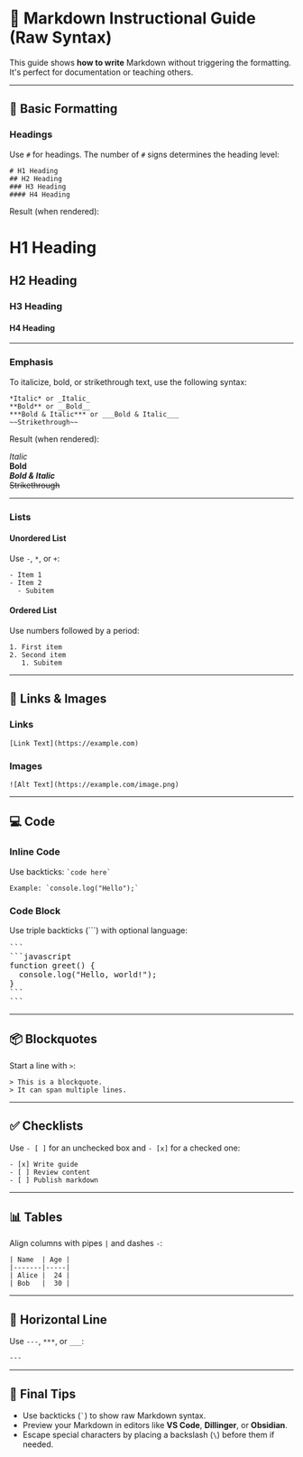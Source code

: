 # 📘 Markdown Instructional Guide (Raw Syntax)

This guide shows **how to write** Markdown without triggering the formatting. It's perfect for documentation or teaching others.

---

## 📝 Basic Formatting

### Headings

Use `#` for headings. The number of `#` signs determines the heading level:

```
# H1 Heading  
## H2 Heading  
### H3 Heading  
#### H4 Heading  
```
Result (when rendered):

# H1 Heading  
## H2 Heading  
### H3 Heading  
#### H4 Heading  




---

### Emphasis

To italicize, bold, or strikethrough text, use the following syntax:

```
*Italic* or _Italic_  
**Bold** or __Bold__
***Bold & Italic*** or ___Bold & Italic___
~~Strikethrough~~
```

Result (when rendered):

*Italic*  
**Bold**  
***Bold & Italic***  
~~Strikethrough~~  

---

### Lists

#### Unordered List

Use `-`, `*`, or `+`:

```
- Item 1  
- Item 2  
  - Subitem  
```

#### Ordered List

Use numbers followed by a period:

```
1. First item  
2. Second item  
   1. Subitem
```

---

## 🔗 Links & Images

### Links

```
[Link Text](https://example.com)
```

### Images

```
![Alt Text](https://example.com/image.png)
```

---

## 💻 Code

### Inline Code

Use backticks: `` `code here` ``

```
Example: `console.log("Hello");`
```

### Code Block

Use triple backticks (\`\`\`) with optional language:

<pre>
```
```javascript
function greet() {
  console.log("Hello, world!");
}
```
```
</pre>

---

## 📦 Blockquotes

Start a line with `>`:

```
> This is a blockquote.  
> It can span multiple lines.
```

---

## ✅ Checklists

Use `- [ ]` for an unchecked box and `- [x]` for a checked one:

```
- [x] Write guide  
- [ ] Review content  
- [ ] Publish markdown
```

---

## 📊 Tables

Align columns with pipes `|` and dashes `-`:

```
| Name  | Age |  
|-------|-----|  
| Alice |  24 |  
| Bob   |  30 |
```

---

## 🔄 Horizontal Line

Use `---`, `***`, or `___`:

```
---
```

---

## 🧠 Final Tips

- Use backticks (`` ` ``) to show raw Markdown syntax.
- Preview your Markdown in editors like **VS Code**, **Dillinger**, or **Obsidian**.
- Escape special characters by placing a backslash (`\`) before them if needed.
